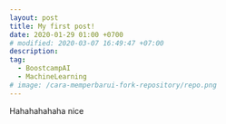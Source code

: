 ```yaml
---
layout: post
title: My first post!
date: 2020-01-29 01:00 +0700
# modified: 2020-03-07 16:49:47 +07:00
description: 
tag:
  - BoostcampAI
  - MachineLearning
# image: /cara-memperbarui-fork-repository/repo.png
---
```


Hahahahahaha nice